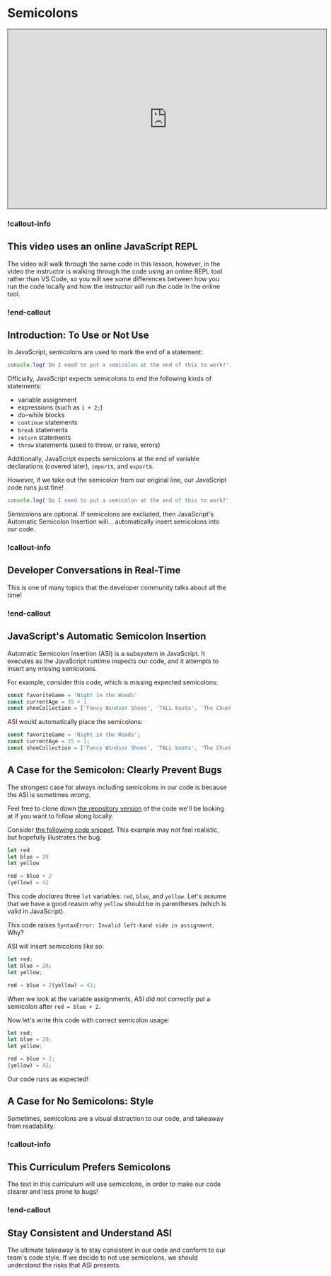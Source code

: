 # Semicolons

<iframe src="https://adaacademy.hosted.panopto.com/Panopto/Pages/Embed.aspx?id=14f2b362-da31-42b0-8043-ad40014eb7f1&autoplay=false&offerviewer=true&showtitle=true&showbrand=false&start=0&interactivity=all" height="405" width="720" style="border: 1px solid #464646;" allowfullscreen allow="autoplay"></iframe>

### !callout-info

## This video uses an online JavaScript REPL

The video will walk through the same code in this lesson, however, in the video the instructor is walking through the code using an online REPL tool rather than VS Code, so you will see some differences between how you run the code locally and how the instructor will run the code in the online tool. 

### !end-callout

## Introduction: To Use or Not Use

In JavaScript, semicolons are used to mark the end of a statement:

```js
console.log('Do I need to put a semicolon at the end of this to work?');
```

Officially, JavaScript expects semicolons to end the following kinds of statements:

- variable assignment
- expressions (such as `1 + 2;`)
- do-while blocks
- `continue` statements
- `break` statements
- `return` statements
- `throw` statements (used to throw, or raise, errors)

Additionally, JavaScript expects semicolons at the end of variable declarations (covered later), `import`s, and `export`s.

However, if we take out the semicolon from our original line, our JavaScript code runs just fine!

```js
console.log('Do I need to put a semicolon at the end of this to work?')
```

Semicolons are optional. If semicolons are excluded, then JavaScript's Automatic Semicolon Insertion will... automatically insert semicolons into our code.

### !callout-info

## Developer Conversations in Real-Time

This is one of many topics that the developer community talks about all the time!

### !end-callout

## JavaScript's Automatic Semicolon Insertion

Automatic Semicolon Insertion (ASI) is a subsystem in JavaScript. It executes as the JavaScript runtime inspects our code, and it attempts to insert any missing semicolons.

For example, consider this code, which is missing expected semicolons:

```js
const favoriteGame = 'Night in the Woods'
const currentAge = 35 + 1
const shoeCollection = ['Fancy Windsor Shoes', 'TALL boots', 'The Chunkiest Sneakers']
```

ASI would automatically place the semicolons:

```js
const favoriteGame = 'Night in the Woods';
const currentAge = 35 + 1;
const shoeCollection = ['Fancy Windsor Shoes', 'TALL boots', 'The Chunkiest Sneakers'];
```

## A Case for the Semicolon: Clearly Prevent Bugs

The strongest case for always including semicolons in our code is because the ASI is sometimes _wrong_.

Feel free to clone down [the repository version](https://github.com/AdaGold/ASI-bug-example) of the code we'll be looking at if you want to follow along locally.

Consider [the following code snippet](https://github.com/AdaGold/ASI-bug-example/blob/main/src/index.js). This example may not feel realistic, but hopefully illustrates the bug.

```js
let red
let blue = 20
let yellow

red = blue + 2
(yellow) = 42
```

This code _declares_ three `let` variables: `red`, `blue`, and `yellow`. Let's assume that we have a good reason why `yellow` should be in parentheses (which is valid in JavaScript).

This code raises `SyntaxError: Invalid left-hand side in assignment`. Why?

ASI will insert semicolons like so:

```js
let red;
let blue = 20;
let yellow;

red = blue + 2(yellow) = 42;
```

When we look at the variable assignments, ASI did _not_ correctly put a semicolon after `red = blue + 2`.

Now let's write this code with correct semicolon usage:

```js
let red;
let blue = 20;
let yellow;

red = blue + 2;
(yellow) = 42;
```

Our code runs as expected!

## A Case for No Semicolons: Style

Sometimes, semicolons are a visual distraction to our code, and takeaway from readability.

### !callout-info

## This Curriculum Prefers Semicolons

The text in this curriculum will use semicolons, in order to make our code clearer and less prone to bugs!

### !end-callout

## Stay Consistent and Understand ASI

The ultimate takeaway is to stay consistent in our code and conform to our team's code style. If we decide to not use semicolons, we should understand the risks that ASI presents.
